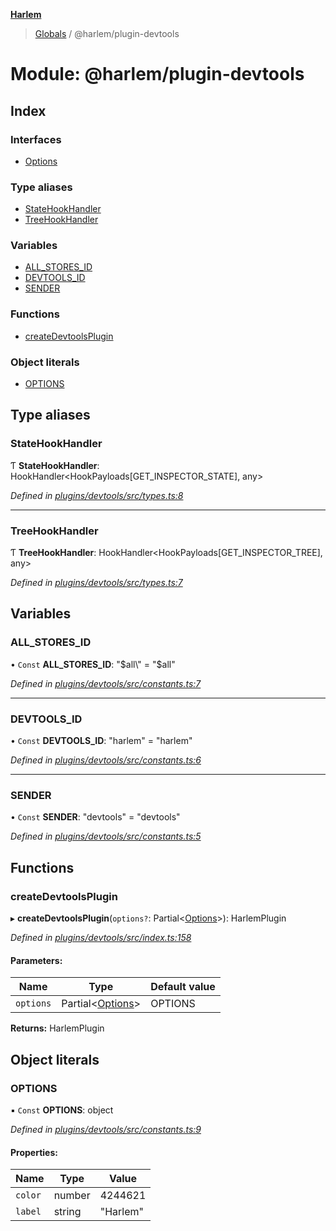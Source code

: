 **[Harlem](../README.md)**

> [Globals](../README.md) / @harlem/plugin-devtools

# Module: @harlem/plugin-devtools

## Index

### Interfaces

* [Options](../interfaces/_harlem_plugin_devtools.options.md)

### Type aliases

* [StateHookHandler](_harlem_plugin_devtools.md#statehookhandler)
* [TreeHookHandler](_harlem_plugin_devtools.md#treehookhandler)

### Variables

* [ALL\_STORES\_ID](_harlem_plugin_devtools.md#all_stores_id)
* [DEVTOOLS\_ID](_harlem_plugin_devtools.md#devtools_id)
* [SENDER](_harlem_plugin_devtools.md#sender)

### Functions

* [createDevtoolsPlugin](_harlem_plugin_devtools.md#createdevtoolsplugin)

### Object literals

* [OPTIONS](_harlem_plugin_devtools.md#options)

## Type aliases

### StateHookHandler

Ƭ  **StateHookHandler**: HookHandler\<HookPayloads[GET\_INSPECTOR\_STATE], any>

*Defined in [plugins/devtools/src/types.ts:8](https://github.com/andrewcourtice/harlem/blob/24564e7/plugins/devtools/src/types.ts#L8)*

___

### TreeHookHandler

Ƭ  **TreeHookHandler**: HookHandler\<HookPayloads[GET\_INSPECTOR\_TREE], any>

*Defined in [plugins/devtools/src/types.ts:7](https://github.com/andrewcourtice/harlem/blob/24564e7/plugins/devtools/src/types.ts#L7)*

## Variables

### ALL\_STORES\_ID

• `Const` **ALL\_STORES\_ID**: \"$all\" = "$all"

*Defined in [plugins/devtools/src/constants.ts:7](https://github.com/andrewcourtice/harlem/blob/24564e7/plugins/devtools/src/constants.ts#L7)*

___

### DEVTOOLS\_ID

• `Const` **DEVTOOLS\_ID**: \"harlem\" = "harlem"

*Defined in [plugins/devtools/src/constants.ts:6](https://github.com/andrewcourtice/harlem/blob/24564e7/plugins/devtools/src/constants.ts#L6)*

___

### SENDER

• `Const` **SENDER**: \"devtools\" = "devtools"

*Defined in [plugins/devtools/src/constants.ts:5](https://github.com/andrewcourtice/harlem/blob/24564e7/plugins/devtools/src/constants.ts#L5)*

## Functions

### createDevtoolsPlugin

▸ **createDevtoolsPlugin**(`options?`: Partial\<[Options](../interfaces/_harlem_plugin_devtools.options.md)>): HarlemPlugin

*Defined in [plugins/devtools/src/index.ts:158](https://github.com/andrewcourtice/harlem/blob/24564e7/plugins/devtools/src/index.ts#L158)*

#### Parameters:

Name | Type | Default value |
------ | ------ | ------ |
`options` | Partial\<[Options](../interfaces/_harlem_plugin_devtools.options.md)> | OPTIONS |

**Returns:** HarlemPlugin

## Object literals

### OPTIONS

▪ `Const` **OPTIONS**: object

*Defined in [plugins/devtools/src/constants.ts:9](https://github.com/andrewcourtice/harlem/blob/24564e7/plugins/devtools/src/constants.ts#L9)*

#### Properties:

Name | Type | Value |
------ | ------ | ------ |
`color` | number | 4244621 |
`label` | string | "Harlem" |
